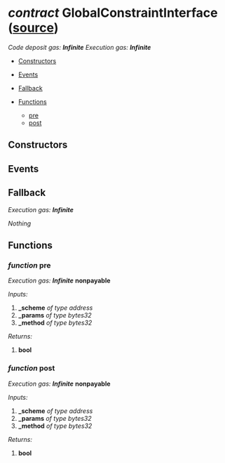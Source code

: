 # *contract* GlobalConstraintInterface ([source](https://github.com/daostack/daostack/tree/master/./contracts/globalConstraints/GlobalConstraintInterface.sol))
*Code deposit gas: **Infinite***
*Execution gas: **Infinite***


- [Constructors](#constructors)

- [Events](#events)

- [Fallback](#fallback)
- [Functions](#functions)
    - [pre](#function-pre)
    - [post](#function-post)
## Constructors

## Events

## Fallback
*Execution gas: **Infinite***

*Nothing*
## Functions
### *function* pre
*Execution gas: **Infinite***
**nonpayable**

*Inputs:*
1. **_scheme** *of type address*
2. **_params** *of type bytes32*
3. **_method** *of type bytes32*

*Returns:*
1. **bool**

### *function* post
*Execution gas: **Infinite***
**nonpayable**

*Inputs:*
1. **_scheme** *of type address*
2. **_params** *of type bytes32*
3. **_method** *of type bytes32*

*Returns:*
1. **bool**

